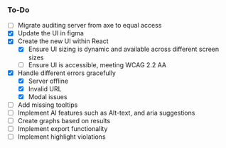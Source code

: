 ### To-Do

- [ ] Migrate auditing server from axe to equal access
- [x] Update the UI in figma
- [x] Create the new UI within React
    - [x] Ensure UI sizing is dynamic and available across different screen sizes
    - [ ] Ensure UI is accessible, meeting WCAG 2.2 AA
- [x] Handle different errors gracefully
    - [x] Server offline
    - [x] Invalid URL
    - [x] Modal issues
- [ ] Add missing tooltips
- [ ] Implement AI features such as Alt-text, and aria suggestions
- [ ] Create graphs based on results
- [ ] Implement export functionality
- [ ] Implement highlight violations